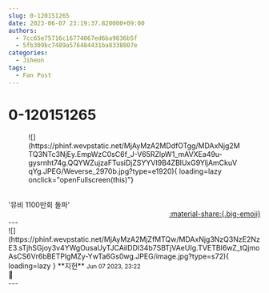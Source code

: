 ```yaml
---
slug: 0-120151265
date: 2023-06-07 23:19:37.820000+09:00
authors:
  - 7cc65e75716c16774067ed6ba9836b5f
  - 5fb309bc7489a576484431ba8338807e
categories:
  - Jiheon
tags:
  - Fan Post
---
```


# 0-120151265

<div class="post-container" markdown="1">
<div class="content-container md-sidebar__scrollwrap" markdown="1">


<figure markdown="1">
![](https://phinf.wevpstatic.net/MjAyMzA2MDdfOTgg/MDAxNjg2MTQ3NTc3NjEy.EmpWzC0sC6f_J-V65RZlpW1_mAVXEa49u-gysrnht74g.QQYWZujzaFTusiDjZSYYVI9B4ZBlUxG9YljAmCkuVqYg.JPEG/Weverse_2970b.jpg?type=e1920){ loading=lazy onclick="openFullscreen(this)"}
</figure>
<br>'뮤비 1100만회 돌파'

</div>
</div>

<div style="text-align: right;" markdown="1">
<a href="https://weverse.io/fromis9/fanpost/0-120151265" style="text-align: right;">:material-share:{.big-emoji}</a>
</div>
---

<div class="comments-container md-sidebar__scrollwrap" markdown="1">
<div class="comment" markdown="1">
<div class='id-container' markdown="1">
![](https://phinf.wevpstatic.net/MjAyMzA2MjZfMTQw/MDAxNjg3NzQ3NzE2NzE3.sTjhSGjoy3v4YWgOusaUyTJCAiIDDI34b7SBTjVAeUIg.TVETBI6wZ_tQjmoAsCS6Vr6bBETPlgMZy-YwTa6Gs0wg.JPEG/image.jpg?type=s72){ loading=lazy }
**<span class="artist">지헌</span>** <small>Jun 07 2023, 23:22</small><br>
</div>
<div class='comment-body' markdown="1">
🩵
</div>
</div>
</div>
---
